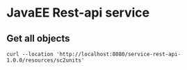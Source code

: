 # JavaEE Rest-api service


## Get all objects

```
curl --location 'http://localhost:8080/service-rest-api-1.0.0/resources/sc2units'
```